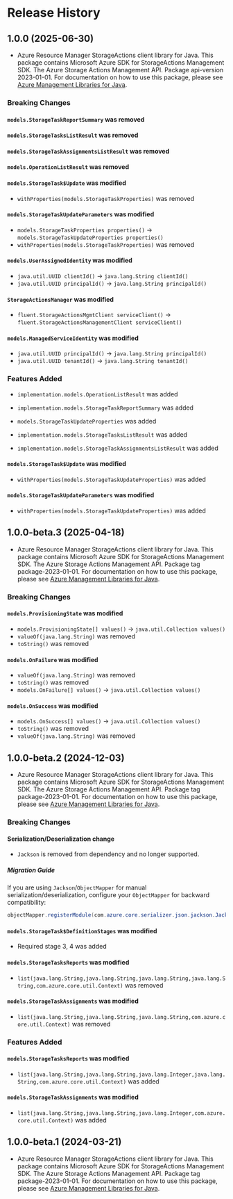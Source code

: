 # Release History

## 1.0.0 (2025-06-30)

- Azure Resource Manager StorageActions client library for Java. This package contains Microsoft Azure SDK for StorageActions Management SDK. The Azure Storage Actions Management API. Package api-version 2023-01-01. For documentation on how to use this package, please see [Azure Management Libraries for Java](https://aka.ms/azsdk/java/mgmt).

### Breaking Changes

#### `models.StorageTaskReportSummary` was removed

#### `models.StorageTasksListResult` was removed

#### `models.StorageTaskAssignmentsListResult` was removed

#### `models.OperationListResult` was removed

#### `models.StorageTask$Update` was modified

* `withProperties(models.StorageTaskProperties)` was removed

#### `models.StorageTaskUpdateParameters` was modified

* `models.StorageTaskProperties properties()` -> `models.StorageTaskUpdateProperties properties()`
* `withProperties(models.StorageTaskProperties)` was removed

#### `models.UserAssignedIdentity` was modified

* `java.util.UUID clientId()` -> `java.lang.String clientId()`
* `java.util.UUID principalId()` -> `java.lang.String principalId()`

#### `StorageActionsManager` was modified

* `fluent.StorageActionsMgmtClient serviceClient()` -> `fluent.StorageActionsManagementClient serviceClient()`

#### `models.ManagedServiceIdentity` was modified

* `java.util.UUID principalId()` -> `java.lang.String principalId()`
* `java.util.UUID tenantId()` -> `java.lang.String tenantId()`

### Features Added

* `implementation.models.OperationListResult` was added

* `implementation.models.StorageTaskReportSummary` was added

* `models.StorageTaskUpdateProperties` was added

* `implementation.models.StorageTasksListResult` was added

* `implementation.models.StorageTaskAssignmentsListResult` was added

#### `models.StorageTask$Update` was modified

* `withProperties(models.StorageTaskUpdateProperties)` was added

#### `models.StorageTaskUpdateParameters` was modified

* `withProperties(models.StorageTaskUpdateProperties)` was added

## 1.0.0-beta.3 (2025-04-18)

- Azure Resource Manager StorageActions client library for Java. This package contains Microsoft Azure SDK for StorageActions Management SDK. The Azure Storage Actions Management API. Package tag package-2023-01-01. For documentation on how to use this package, please see [Azure Management Libraries for Java](https://aka.ms/azsdk/java/mgmt).

### Breaking Changes

#### `models.ProvisioningState` was modified

* `models.ProvisioningState[] values()` -> `java.util.Collection values()`
* `valueOf(java.lang.String)` was removed
* `toString()` was removed

#### `models.OnFailure` was modified

* `valueOf(java.lang.String)` was removed
* `toString()` was removed
* `models.OnFailure[] values()` -> `java.util.Collection values()`

#### `models.OnSuccess` was modified

* `models.OnSuccess[] values()` -> `java.util.Collection values()`
* `toString()` was removed
* `valueOf(java.lang.String)` was removed

## 1.0.0-beta.2 (2024-12-03)

- Azure Resource Manager StorageActions client library for Java. This package contains Microsoft Azure SDK for StorageActions Management SDK. The Azure Storage Actions Management API. Package tag package-2023-01-01. For documentation on how to use this package, please see [Azure Management Libraries for Java](https://aka.ms/azsdk/java/mgmt).

### Breaking Changes

#### Serialization/Deserialization change

- `Jackson` is removed from dependency and no longer supported.

##### Migration Guide

If you are using `Jackson`/`ObjectMapper` for manual serialization/deserialization, configure your `ObjectMapper` for backward compatibility:
```java
objectMapper.registerModule(com.azure.core.serializer.json.jackson.JacksonJsonProvider.getJsonSerializableDatabindModule());
```

#### `models.StorageTask$DefinitionStages` was modified

* Required stage 3, 4 was added

#### `models.StorageTasksReports` was modified

* `list(java.lang.String,java.lang.String,java.lang.String,java.lang.String,com.azure.core.util.Context)` was removed

#### `models.StorageTaskAssignments` was modified

* `list(java.lang.String,java.lang.String,java.lang.String,com.azure.core.util.Context)` was removed

### Features Added

#### `models.StorageTasksReports` was modified

* `list(java.lang.String,java.lang.String,java.lang.Integer,java.lang.String,com.azure.core.util.Context)` was added

#### `models.StorageTaskAssignments` was modified

* `list(java.lang.String,java.lang.String,java.lang.Integer,com.azure.core.util.Context)` was added

## 1.0.0-beta.1 (2024-03-21)

- Azure Resource Manager StorageActions client library for Java. This package contains Microsoft Azure SDK for StorageActions Management SDK. The Azure Storage Actions Management API. Package tag package-2023-01-01. For documentation on how to use this package, please see [Azure Management Libraries for Java](https://aka.ms/azsdk/java/mgmt).

